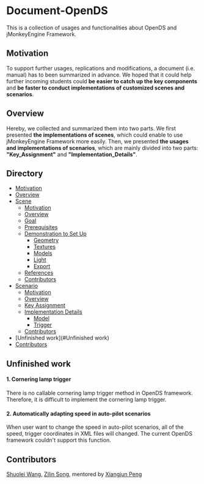 # Document-OpenDS
This is a collection of usages and functionalities about OpenDS and jMonkeyEngine Framework.
<br>

## Motivation

To support further usages, replications and modifications, a document (i.e. manual) has to been summarized in advance. We hoped that it could help further incoming students could <b>be easier to catch up the key components</b> and <b>be faster to conduct implementations of customized scenes and scenarios</b>.

## Overview

Hereby, we collected and summarized them into two parts. We first presented <b>the implementations of scenes</b>, which could enable to use jMonkeyEngine Framework more easily. Then, we presented <b>the usages and implementations of scenarios</b>, which are mainly divided into two parts: <b>"Key_Assignment"</b> and <b>"Implementation_Details"</b>.


## Directory

<!--ts-->
* [Motivation](#Motivation)
* [Overview](#Overview)
* [Scene](https://github.com/unnc-idl-ucc/Document-OpenDS/tree/master/Scene)
    * [Motivation](https://github.com/unnc-idl-ucc/Document-OpenDS/tree/master/Scene)
    * [Overview](https://github.com/unnc-idl-ucc/Document-OpenDS/tree/master/Scene)
    * [Goal](https://github.com/unnc-idl-ucc/Document-OpenDS/tree/master/Scene/Aim%26Choice)
    * [Prerequisites](https://github.com/unnc-idl-ucc/Document-OpenDS/tree/master/Scene/Instruction)
    * [Demonstration to Set Up](https://github.com/unnc-idl-ucc/Document-OpenDS/tree/master/Scene/Code_Details)
       * [Geometry](https://github.com/unnc-idl-ucc/Document-OpenDS/tree/master/Scene/Code_Details)
       * [Textures](https://github.com/unnc-idl-ucc/Document-OpenDS/tree/master/Scene/Code_Details)
       * [Models](https://github.com/unnc-idl-ucc/Document-OpenDS/tree/master/Scene/Code_Details)
       * [Light](https://github.com/unnc-idl-ucc/Document-OpenDS/tree/master/Scene/Code_Details)
       * [Export](https://github.com/unnc-idl-ucc/Document-OpenDS/tree/master/Scene/Code_Details)
    * [References](https://github.com/unnc-idl-ucc/Document-OpenDS/tree/master/Scene)
    * [Contributors](https://github.com/unnc-idl-ucc/Document-OpenDS/tree/master/Scene)
* [Scenario](https://github.com/unnc-idl-ucc/Document-OpenDS/tree/master/Scenario)
   * [Motivation](https://github.com/unnc-idl-ucc/Document-OpenDS/tree/master/Scenario)
   * [Overview](https://github.com/unnc-idl-ucc/Document-OpenDS/tree/master/Scenario)
   * [Key Assignment](https://github.com/unnc-idl-ucc/Document-OpenDS/tree/master/Scenario/Key_Assignment)
   * [Implementation Details](https://github.com/unnc-idl-ucc//Document-OpenDS/tree/master/Scenario/Implementation_Details)
      * [Model](https://github.com/unnc-idl-ucc//Document-OpenDS/tree/master/Scenario/Implementation_Details/Model)
      * [Trigger](https://github.com/unnc-idl-ucc//Document-OpenDS/tree/master/Scenario/Implementation_Details/Trigger)
   * [Contributors](https://github.com/unnc-idl-ucc/Document-OpenDS/tree/master/Scenario)
* [Unfinished work](#Unfinished work)
* [Contributors](#Contributors)


## Unfinished work

#### 1. Cornering lamp trigger

There is no callable cornering lamp trigger method in OpenDS framework. Therefore, it is difficult to implement the cornering lamp trigger.


    
#### 2. Automatically adapting speed in auto-pilot scenarios
When user want to change the speed in auto-pilot scenarios, all of the speed, trigger coordinates in XML files will changed. The current OpenDS framework couldn't support this function.



## Contributors

[Shuolei Wang](https://github.com/ShuoleiWang), [Zilin Song](https://github.com/ShuoleiWang), mentored by [Xiangjun Peng](https://github.com/Shiangjun)

<br>


